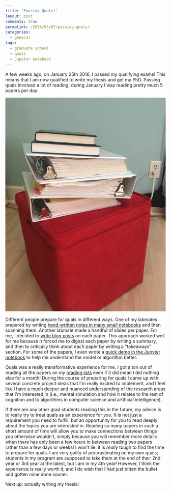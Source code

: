 ```yaml
---
title: 'Passing Quals!'
layout: post
comments: true
permalink: /2016/03/07/passing-quals/
categories:
  - general
tags:
  - graduate school
  - quals
  - Jupyter notebook
---
```


A few weeks ago, on January 25th 2016, I passed my qualifying exams! This means that I am now qualified to write my thesis and get my PhD. Passing quals involved a lot of reading; during January I was reading pretty much 5 papers per day:

![Hundreds of pages of readings.](/assets/img/quals.jpg)

Different people prepare for quals in different ways. One of my labmates prepared by writing [hand-written notes in many small notebooks](http://www.michaelpacer.com/qualifying-exam-materials/) and then scanning them. Another labmate made a handful of slides per paper. For me, I decided to [write blog posts](http://jhamrick.github.io/quals/) on each paper. This approach worked well for me because it forced me to digest each paper by writing a summary, and then to critically think about each paper by writing a "takeaways" section. For some of the papers, I even wrote a [quick demo in the Jupyter notebook](http://jhamrick.github.io/quals/probabilistic%20models%20of%20perception/2015/11/09/Weiss2002-ipynb.html) to help me understand the model or algorithm better.

Quals was a really transformative experience for me. I got a ton out of reading all the papers on my [reading lists](http://jhamrick.github.io/quals/readings.pdf) even if it did mean I did nothing else for a month! During the course of preparing for quals I came up with several concrete project ideas that I'm really excited to implement, and I feel like I have a much deeper and nuanced understanding of the research areas that I'm interested in (i.e., mental simulation and how it relates to the rest of cognition and to algorithms in computer science and artificial intelligence).

If there are any other grad students reading this in the future, my advice is to really try to treat quals as an experience for *you*. It is not just a requirement you need to fulfill, but an opportunity for you to read deeply about the topics you are interested in. Reading so many papers in such a short amount of time will allow you to make connections between things you otherwise wouldn't, simply because you will remember more details when there has only been a few hours in between reading two papers rather than a few days or weeks! I won't lie: it is *really* tough to find the time to prepare for quals. I am very guilty of procrastinating on my own quals; students in my program are supposed to take them at the end of their 2nd year or 3rd year at the latest, but I am in my 4th year! However, I think the experience is really worth it, and I do wish that I had just bitten the bullet and gotten mine done sooner.

Next up: actually writing my thesis!
